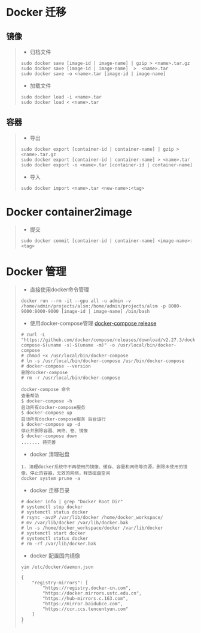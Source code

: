 # Docker 迁移
## 镜像
> * 归档文件
> ```Shell
> sudo docker save [image-id | image-name] | gzip > <name>.tar.gz
> sudo docker save [image-id | image-name]  >  <name>.tar
> sudo docker save -o <name>.tar [image-id | image-name]
> ```
> * 加载文件
> ```Shell
> sudo docker load -i <name>.tar
> sudo docker load < <name>.tar
> ```
## 容器
> * 导出
> ```Shell
> sudo docker export [container-id | container-name] | gzip > <name>.tar.gz
> sudo docker export [container-id | container-name] > <name>.tar
> sudo docker export -o <name>.tar [container-id | container-name] 
> ```
> * 导入
> ```Shell
> sudo docker import <name>.tar <new-name>:<tag>
> ```
# Docker container2image
> * 提交
> ```Shell
> sudo docker commit [container-id | container-name] <image-name>:<tag>
> ```
# Docker 管理
> * 直接使用docker命令管理
> ```Shell
> docker run --rm -it --gpu all -u admin -v /home/admin/projects/alsm:/home/admin/projects/alsm -p 8000-9000:8000-9000 [image-id | image-name] /bin/bash
> ```
> * 使用docker-compose管理 [docker-compose release](https://github.com/docker/compose/releases)
> ```Shell
> # curl -L "https://github.com/docker/compose/releases/download/v2.27.3/docker-compose-$(uname -s)-$(uname -m)" -o /usr/local/bin/docker-compose
> # chmod +x /usr/local/bin/docker-compose
> # ln -s /usr/local/bin/docker-compose /usr/bin/docker-compose
> # docker-compose --version
> 删除docker-compose 
> # rm -r /usr/local/bin/docker-compose
> 
> docker-compose 命令
> 查看帮助
> $ docker-compose -h
> 启动所有docker-compose服务
> $ docker-compose up
> 启动所有docker-compose服务 后台运行
> $ docker-compose up -d
> 停止并删除容器、网络、卷、镜像  
> $ docker-compose down
> ....... 待完善
> ```
> * docker 清理磁盘
> ```Shell
> 1. 清理docker系统中不再使用的镜像、缓存、容量和网络等资源，删除未使用的镜像，停止的容器，无效的网络，释放磁盘空间
> docker system prune -a
> ```
> * docker 迁移目录
> ```Shell
> # docker info | grep "Docker Root Dir"
> # systemctl stop docker
> # systemctl status docker
> # rsync -avzP /var/lib/docker /home/docker_workspace/
> # mv /var/lib/docker /var/lib/docker.bak
> # ln -s /home/docker_workspace/docker /var/lib/docker
> # systemctl start docker
> # systemctl status docker
> # rm -rf /var/lib/docker.bak
> ```
> * docker 配置国内镜像
> ```Shell
> vim /etc/docker/daemon.json
> `
> {
>     "registry-mirrors": [
>         "https://registry.docker-cn.com",
>         "https://docker.mirrors.ustc.edu.cn",
>         "https://hub-mirrors.c.163.com",
>         "https://mirror.baidubce.com",
>         "https://ccr.ccs.tencentyun.com"
>     ]
> }
> `
> ```
